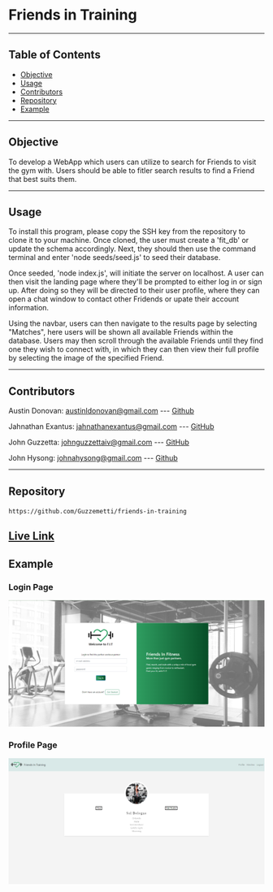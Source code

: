 # Friends in Training
---

## Table of Contents
  * [Objective](#objective)
  * [Usage](#usage)
  * [Contributors](#contributors)
  * [Repository](#repository)
  * [Example](#Example)

---
## Objective

To develop a WebApp which users can utilize to search for Friends to visit the gym with. Users should be able to fitler search results to find a Friend that best suits them.

---

## Usage
To install this program, please copy the SSH key from the repository to clone it to your machine. Once cloned, the user must create a 'fit_db' or update the schema accordingly. Next, they should then use the command terminal and enter 'node seeds/seed.js' to seed their database. 

Once seeded, 'node index.js', will initiate the server on localhost. A user can then visit the landing page where they'll be prompted to either log in or sign up. After doing so they will be directed to their user profile, where they can open a chat window to contact other Fridends or upate their account information.

Using the navbar, users can then navigate to the results page by selecting "Matches", here users will be shown all available Friends within the database. Users may then scroll through the available Friends until they find one they wish to connect with, in which they can then view their full profile by selecting the image of the specified Friend.

---

## Contributors

Austin Donovan: austinldonovan@gmail.com --- [Github](https://github.com/AustinLD)

Jahnathan Exantus: jahnathanexantus@gmail.com --- [GitHub](https://github.com/jahnathanexantus)

John Guzzetta: johnguzzettaiv@gmail.com --- [GitHub](https://github.com/Guzzemetti/)

John Hysong: johnahysong@gmail.com --- [Github](https://github.com/johnatticus)

---
## Repository

`https://github.com/Guzzemetti/friends-in-training`

[Live Link](https://afternoon-island-74965.herokuapp.com/login)
---

## Example

### Login Page
![LoginPage](/public/images/signUp.png)

### Profile Page
![ProfilePage](/public/images/profile.png)
